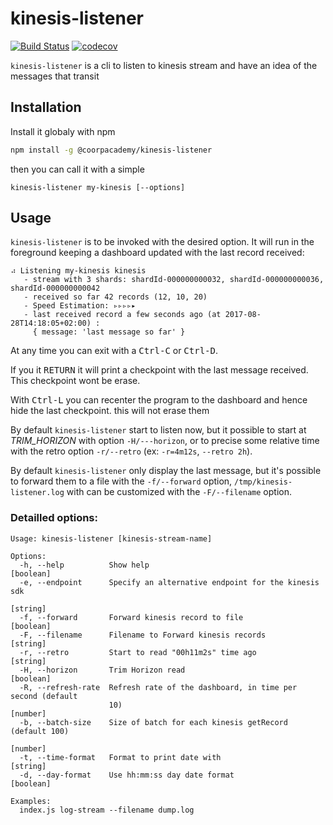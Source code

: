 kinesis-listener
================
[![Build Status](https://travis-ci.com/CoorpAcademy/kinesis-listener.svg?token=KnYzxEMEXjZwczDR8x2L&branch=master)](https://travis-ci.com/CoorpAcademy/kinesis-listener)
[![codecov](https://codecov.io/gh/CoorpAcademy/kinesis-listener/branch/master/graph/badge.svg)](https://codecov.io/gh/CoorpAcademy/kinesis-listener)

`kinesis-listener` is a cli to listen to kinesis stream and have
an idea of the messages that transit

## Installation

Install it globaly with npm 

```sh
npm install -g @coorpacademy/kinesis-listener
```

then you can call it with a simple

```
kinesis-listener my-kinesis [--options]
```


## Usage

`kinesis-listener` is to be invoked with the desired option.
It will run in the foreground keeping a dashboard updated with the 
last record received:

```
⠴ Listening my-kinesis kinesis
   - stream with 3 shards: shardId-000000000032, shardId-000000000036, shardId-000000000042
   - received so far 42 records (12, 10, 20)
   - Speed Estimation: ▹▹▹▹▸
   - last received record a few seconds ago (at 2017-08-28T14:18:05+02:00) :
     { message: 'last message so far' }
```

At any time you can exit with a <kbd>Ctrl-C</kbd> or <kbd>Ctrl-D</kbd>.

If you it <kbd>RETURN</kbd> it will print a checkpoint with the last 
message received. This checkpoint wont be erase.

With <kbd>Ctrl-L</kbd> you can recenter the program to the dashboard and 
hence hide the last checkpoint. this will not erase them 

By default `kinesis-listener` start to listen now, but it possible to start at 
*TRIM_HORIZON* with option `-H/---horizon`, or to precise some relative time with
the retro option `-r/--retro` (ex: `-r=4m12s`, `--retro 2h`).

By default `kinesis-listener` only display the last message, but it's possible to forward them 
to a file with the `-f/--forward` option, `/tmp/kinesis-listener.log` with can be 
customized with the `-F/--filename` option.

### Detailled options:

```
Usage: kinesis-listener [kinesis-stream-name]

Options:
  -h, --help          Show help                                        [boolean]
  -e, --endpoint      Specify an alternative endpoint for the kinesis sdk
                                                                        [string]
  -f, --forward       Forward kinesis record to file                   [boolean]
  -F, --filename      Filename to Forward kinesis records               [string]
  -r, --retro         Start to read "00h11m2s" time ago                 [string]
  -H, --horizon       Trim Horizon read                                [boolean]
  -R, --refresh-rate  Refresh rate of the dashboard, in time per second (default
                      10)                                               [number]
  -b, --batch-size    Size of batch for each kinesis getRecord (default 100)
                                                                        [number]
  -t, --time-format   Format to print date with                         [string]
  -d, --day-format    Use hh:mm:ss day date format                     [boolean]

Examples:
  index.js log-stream --filename dump.log

```
